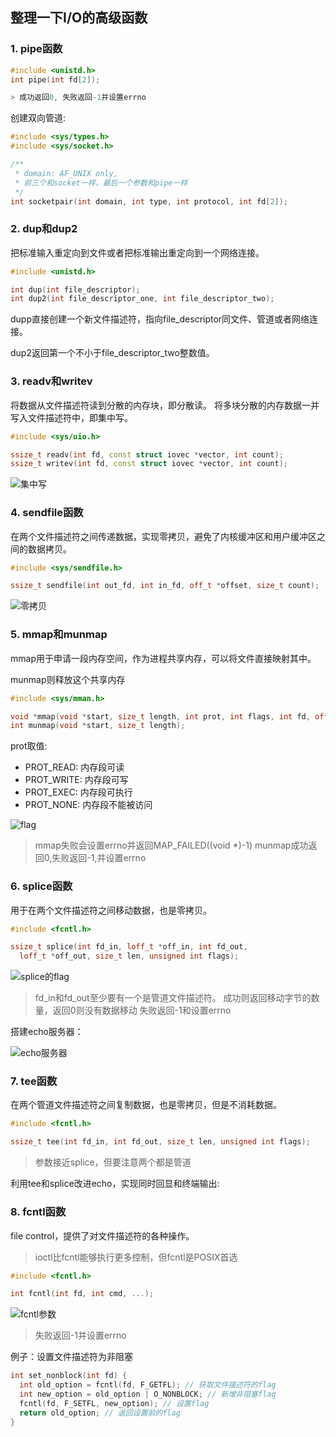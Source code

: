 ## 整理一下I/O的高级函数

### 1. pipe函数

```c++
#include <unistd.h>
int pipe(int fd[2]);

> 成功返回0, 失败返回-1并设置errno
```

创建双向管道: 

```c++
#include <sys/types.h>
#include <sys/socket.h>

/**
 * domain: AF_UNIX only,
 * 前三个和socket一样，最后一个参数和pipe一样
 */
int socketpair(int domain, int type, int protocol, int fd[2]);
```

### 2. dup和dup2

把标准输入重定向到文件或者把标准输出重定向到一个网络连接。

```c++
#include <unistd.h>

int dup(int file_descriptor);
int dup2(int file_descriptor_one, int file_descriptor_two);
```

dupp直接创建一个新文件描述符，指向file_descriptor同文件、管道或者网络连接。

dup2返回第一个不小于file_descriptor_two整数值。

### 3. readv和writev

将数据从文件描述符读到分散的内存块，即分散读。
将多块分散的内存数据一并写入文件描述符中，即集中写。

```c++
#include <sys/uio.h>

ssize_t readv(int fd, const struct iovec *vector, int count);
ssize_t writev(int fd, const struct iovec *vector, int count);
```

![集中写](http://cdn.lentme.cn/20220818151748.png)

### 4. sendfile函数

在两个文件描述符之间传递数据，实现零拷贝，避免了内核缓冲区和用户缓冲区之间的数据拷贝。

```c++
#include <sys/sendfile.h>

ssize_t sendfile(int out_fd, int in_fd, off_t *offset, size_t count);
```

![零拷贝](http://cdn.lentme.cn/20220818184414.png)

### 5. mmap和munmap

mmap用于申请一段内存空间，作为进程共享内存，可以将文件直接映射其中。

munmap则释放这个共享内存

```c++
#include <sys/mman.h>

void *mmap(void *start, size_t length, int prot, int flags, int fd, off_t offset);
int munmap(void *start, size_t length);
```

prot取值: 

- PROT_READ:  内存段可读
- PROT_WRITE: 内存段可写
- PROT_EXEC:  内存段可执行
- PROT_NONE:  内存段不能被访问

![flag](http://cdn.lentme.cn/20220818191019.png)

> mmap失败会设置errno并返回MAP_FAILED((void *)-1)
> munmap成功返回0,失败返回-1,并设置errno

### 6. splice函数

用于在两个文件描述符之间移动数据，也是零拷贝。

```c++
#include <fcntl.h>

ssize_t splice(int fd_in, loff_t *off_in, int fd_out, 
  loff_t *off_out, size_t len, unsigned int flags);
```

![splice的flag](http://cdn.lentme.cn/20220818191722.png)

> fd_in和fd_out至少要有一个是管道文件描述符。
> 成功则返回移动字节的数量，返回0则没有数据移动
> 失败返回-1和设置errno

搭建echo服务器：

![echo服务器](http://cdn.lentme.cn/20220818194101.png)

### 7. tee函数

在两个管道文件描述符之间复制数据，也是零拷贝，但是不消耗数据。

```c++
#include <fcntl.h>

ssize_t tee(int fd_in, int fd_out, size_t len, unsigned int flags);
```

> 参数接近splice，但要注意两个都是管道

利用tee和splice改进echo，实现同时回显和终端输出: 

### 8. fcntl函数

file control，提供了对文件描述符的各种操作。

> ioctl比fcntl能够执行更多控制，但fcntl是POSIX首选

```c++
#include <fcntl.h>

int fcntl(int fd, int cmd, ...);
```

![fcntl参数](http://cdn.lentme.cn/20220819142133.png)

> 失败返回-1并设置errno

例子：设置文件描述符为非阻塞

```c++
int set_nonblock(int fd) {
  int old_option = fcntl(fd, F_GETFL); // 获取文件描述符的flag
  int new_option = old_option | O_NONBLOCK; // 新增非阻塞flag
  fcntl(fd, F_SETFL, new_option); // 设置flag
  return old_option; // 返回设置前的flag
}
```
